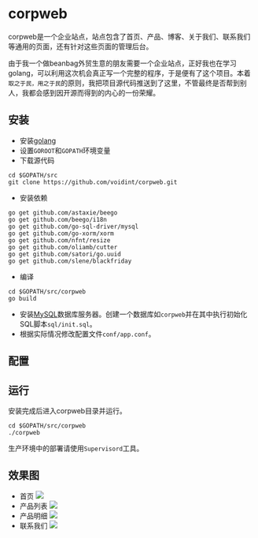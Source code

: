 # corpweb
corpweb是一个企业站点，站点包含了首页、产品、博客、关于我们、联系我们等通用的页面，还有针对这些页面的管理后台。

由于我一个做beanbag外贸生意的朋友需要一个企业站点，正好我也在学习golang，可以利用这次机会真正写一个完整的程序，于是便有了这个项目。本着`取之于民，用之于民`的原则，我把项目源代码推送到了这里，不管最终是否帮到别人，我都会感到因开源而得到的内心的一份荣耀。


## 安装
- 安装[golang](http://golang.org/)
- 设置`GOROOT`和`GOPATH`环境变量
- 下载源代码
```
cd $GOPATH/src
git clone https://github.com/voidint/corpweb.git
```
- 安装依赖
```
go get github.com/astaxie/beego
go get github.com/beego/i18n
go get github.com/go-sql-driver/mysql
go get github.com/go-xorm/xorm
go get github.com/nfnt/resize
go get github.com/oliamb/cutter
go get github.com/satori/go.uuid
go get github.com/slene/blackfriday
```
- 编译
```
cd $GOPATH/src/corpweb
go build 
```
- 安装[MySQL](http://www.mysql.com/)数据库服务器。创建一个数据库如`corpweb`并在其中执行初始化SQL脚本`sql/init.sql`。
- 根据实际情况修改配置文件`conf/app.conf`。


## 配置



## 运行
安装完成后进入corpweb目录并运行。
```
cd $GOPATH/src/corpweb
./corpweb
```
生产环境中的部署请使用`Supervisord`工具。

## 效果图
- 首页
![](https://github.com/voidint/corpweb/raw/master/screenshots/home.PNG)
- 产品列表
![](https://github.com/voidint/corpweb/raw/master/screenshots/product.PNG)
- 产品明细
![](https://github.com/voidint/corpweb/raw/master/screenshots/product_item.PNG)
- 联系我们
![](https://github.com/voidint/corpweb/raw/master/screenshots/contact.PNG)


